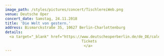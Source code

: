 ```yaml
---
image_path: /styles/pictures/concert/TischlereiWeb.png
venue: Deutsche Oper
concert_date: Samstag, 24.11.2018
title: 'Die Welt von gestern.'
address: Bismarckstraße 35, 10627 Berlin-Charlottenburg
details:
  <a target="_blank" href="https://www.deutscheoperberlin.de/de_DE/calendar/lieder-zwischen-euphrat-und-elbe.15308205">
                                   Tickets
                                    </a>
---
```

